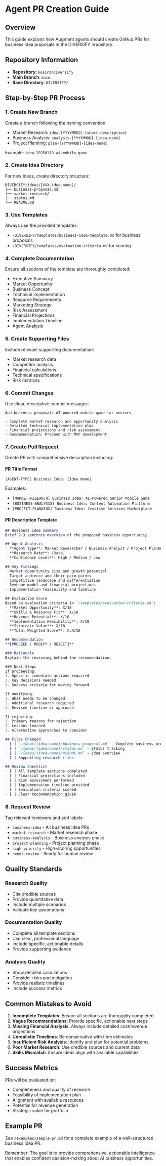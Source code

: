 # Agent PR Creation Guide

## Overview
This guide explains how Augment agents should create GitHub PRs for business idea proposals in the DIVERSIFY repository.

## Repository Information
- **Repository**: `kosirm/diversify`
- **Main Branch**: `main`
- **Base Directory**: `DIVERSIFY/`

## Step-by-Step PR Process

### 1. Create New Branch
Create a branch following the naming convention:
- Market Research: `idea-[YYYYMMDD]-[short-description]`
- Business Analysis: `analysis-[YYYYMMDD]-[idea-name]`
- Project Planning: `plan-[YYYYMMDD]-[idea-name]`

Example: `idea-20250119-ai-mobile-game`

### 2. Create Idea Directory
For new ideas, create directory structure:
```
DIVERSIFY/ideas/[XXX-idea-name]/
├── business-proposal.md
├── market-research/
├── status.md
└── README.md
```

### 3. Use Templates
Always use the provided templates:
- `/DIVERSIFY/templates/business-idea-template.md` for business proposals
- `/DIVERSIFY/templates/evaluation-criteria.md` for scoring

### 4. Complete Documentation
Ensure all sections of the template are thoroughly completed:
- Executive Summary
- Market Opportunity
- Business Concept
- Technical Implementation
- Resource Requirements
- Marketing Strategy
- Risk Assessment
- Financial Projections
- Implementation Timeline
- Agent Analysis

### 5. Create Supporting Files
Include relevant supporting documentation:
- Market research data
- Competitor analysis
- Financial calculations
- Technical specifications
- Risk matrices

### 6. Commit Changes
Use clear, descriptive commit messages:
```
Add business proposal: AI-powered mobile game for seniors

- Complete market research and opportunity analysis
- Detailed technical implementation plan
- Financial projections and risk assessment
- Recommendation: Proceed with MVP development
```

### 7. Create Pull Request
Create PR with comprehensive description including:

#### PR Title Format
`[AGENT-TYPE] Business Idea: [Idea Name]`

Examples:
- `[MARKET-RESEARCH] Business Idea: AI-Powered Senior Mobile Game`
- `[BUSINESS-ANALYSIS] Business Idea: Content Automation Platform`
- `[PROJECT-PLANNING] Business Idea: Creative Services Marketplace`

#### PR Description Template
```markdown
## Business Idea Summary
Brief 2-3 sentence overview of the proposed business opportunity.

## Agent Analysis
- **Agent Type**: Market Researcher / Business Analyst / Project Planner
- **Research Date**: [Date]
- **Confidence Level**: High / Medium / Low

## Key Findings
- Market opportunity size and growth potential
- Target audience and their pain points
- Competitive landscape and differentiation
- Revenue model and financial projections
- Implementation feasibility and timeline

## Evaluation Score
Based on evaluation criteria in `/templates/evaluation-criteria.md`:
- **Market Opportunity**: X/10
- **Skills & Resource Fit**: X/10
- **Revenue Potential**: X/10
- **Implementation Feasibility**: X/10
- **Strategic Value**: X/10
- **Total Weighted Score**: X.X/10

## Recommendation
**[PROCEED / MODIFY / REJECT]**

### Rationale
Explain the reasoning behind the recommendation.

### Next Steps
If proceeding:
1. Specific immediate actions required
2. Key decisions needed
3. Success criteria for moving forward

If modifying:
1. What needs to be changed
2. Additional research required
3. Revised timeline or approach

If rejecting:
1. Primary reasons for rejection
2. Lessons learned
3. Alternative approaches to consider

## Files Changed
- [ ] `/ideas/[idea-name]/business-proposal.md` - Complete business proposal
- [ ] `/ideas/[idea-name]/status.md` - Status tracking
- [ ] `/ideas/[idea-name]/README.md` - Idea overview
- [ ] Supporting research files

## Review Checklist
- [ ] All template sections completed
- [ ] Financial projections included
- [ ] Risk assessment performed
- [ ] Implementation timeline provided
- [ ] Evaluation criteria scored
- [ ] Clear recommendation given
```

### 8. Request Review
Tag relevant reviewers and add labels:
- `business-idea` - All business idea PRs
- `market-research` - Market research phase
- `business-analysis` - Business analysis phase
- `project-planning` - Project planning phase
- `high-priority` - High-scoring opportunities
- `needs-review` - Ready for human review

## Quality Standards

### Research Quality
- Cite credible sources
- Provide quantitative data
- Include multiple scenarios
- Validate key assumptions

### Documentation Quality
- Complete all template sections
- Use clear, professional language
- Include specific, actionable details
- Provide supporting evidence

### Analysis Quality
- Show detailed calculations
- Consider risks and mitigation
- Provide realistic timelines
- Include success metrics

## Common Mistakes to Avoid

1. **Incomplete Templates**: Ensure all sections are thoroughly completed
2. **Vague Recommendations**: Provide specific, actionable next steps
3. **Missing Financial Analysis**: Always include detailed cost/revenue projections
4. **Unrealistic Timelines**: Be conservative with time estimates
5. **Insufficient Risk Analysis**: Identify and plan for potential problems
6. **Poor Market Research**: Use credible sources and current data
7. **Skills Mismatch**: Ensure ideas align with available capabilities

## Success Metrics

PRs will be evaluated on:
- Completeness and quality of research
- Feasibility of implementation plan
- Alignment with available resources
- Potential for revenue generation
- Strategic value for portfolio

## Example PR
See `/examples/sample-pr.md` for a complete example of a well-structured business idea PR.

Remember: The goal is to provide comprehensive, actionable intelligence that enables confident decision-making about AI business opportunities.
